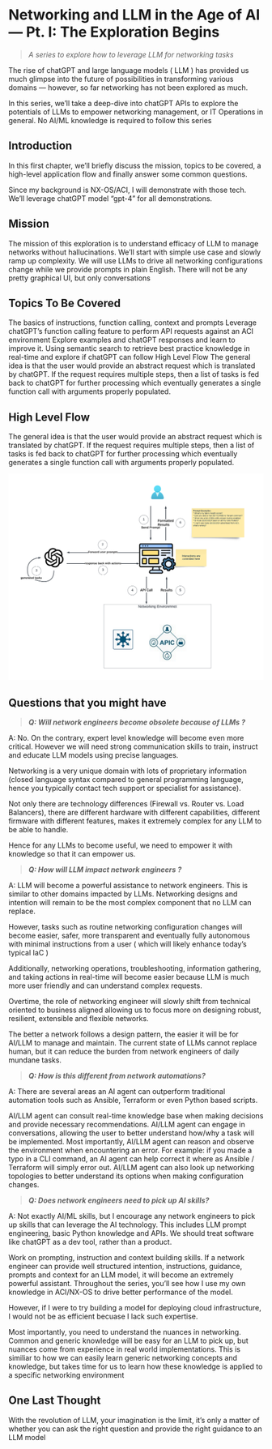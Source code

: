 # Networking and LLM in the Age of AI — Pt. I: The Exploration Begins
> *A series to explore how to leverage LLM for networking tasks*

The rise of chatGPT and large language models ( LLM ) has provided us much glimpse into the future of possibilities in transforming various domains — however, so far networking has not been explored as much.

In this series, we’ll take a deep-dive into chatGPT APIs to explore the potentials of LLMs to empower networking management, or IT Operations in general. No AI/ML knowledge is required to follow this series


## Introduction
In this first chapter, we’ll briefly discuss the mission, topics to be covered, a high-level application flow and finally answer some common questions.

Since my background is NX-OS/ACI, I will demonstrate with those tech. We’ll leverage chatGPT model “gpt-4” for all demonstrations.

## Mission
The mission of this exploration is to understand efficacy of LLM to manage networks without hallucinations. We’ll start with simple use case and slowly ramp up complexity. We will use LLMs to drive all networking configurations change while we provide prompts in plain English. There will not be any pretty graphical UI, but only conversations

## Topics To Be Covered
The basics of instructions, function calling, context and prompts
Leverage chatGPT’s function calling feature to perform API requests against an ACI environment
Explore examples and chatGPT responses and learn to improve it.
Using semantic search to retrieve best practice knowledge in real-time and explore if chatGPT can follow
High Level Flow
The general idea is that the user would provide an abstract request which is translated by chatGPT. If the request requires multiple steps, then a list of tasks is fed back to chatGPT for further processing which eventually generates a single function call with arguments properly populated.

## High Level Flow
The general idea is that the user would provide an abstract request which is translated by chatGPT. If the request requires multiple steps, then a list of tasks is fed back to chatGPT for further processing which eventually generates a single function call with arguments properly populated. 

![high_level_flow](_images/high_level_flow.png)

## Questions that you might have
> ***Q: Will network engineers become obsolete because of LLMs ?***

A: No. On the contrary, expert level knowledge will become even more critical. However we will need strong communication skills to train, instruct and educate LLM models using precise languages.

Networking is a very unique domain with lots of proprietary information (closed language syntax compared to general programming language, hence you typically contact tech support or specialist for assistance).

Not only there are technology differences (Firewall vs. Router vs. Load Balancers), there are different hardware with different capabilities, different firmware with different features, makes it extremely complex for any LLM to be able to handle.

Hence for any LLMs to become useful, we need to empower it with knowledge so that it can empower us.

> ***Q: How will LLM impact network engineers ?***

A: LLM will become a powerful assistance to network engineers. This is similar to other domains impacted by LLMs. Networking designs and intention will remain to be the most complex component that no LLM can replace.

However, tasks such as routine networking configuration changes will become easier, safer, more transparent and eventually fully autonomous with minimal instructions from a user ( which will likely enhance today’s typical IaC )

Additionally, networking operations, troubleshooting, information gathering, and taking actions in real-time will become easier because LLM is much more user friendly and can understand complex requests.

Overtime, the role of networking engineer will slowly shift from technical oriented to business aligned allowing us to focus more on designing robust, resilient, extensible and flexible networks.

The better a network follows a design pattern, the easier it will be for AI/LLM to manage and maintain. The current state of LLMs cannot replace human, but it can reduce the burden from network engineers of daily mundane tasks.

> ***Q: How is this different from network automations?***

A: There are several areas an AI agent can outperform traditional automation tools such as Ansible, Terraform or even Python based scripts.

AI/LLM agent can consult real-time knowledge base when making decisions and provide necessary recommendations.
AI/LLM agent can engage in conversations, allowing the user to better understand how/why a task will be implemented.
Most importantly, AI/LLM agent can reason and observe the environment when encountering an error. For example: if you made a typo in a CLI command, an AI agent can help correct it where as Ansible / Terraform will simply error out.
AI/LLM agent can also look up networking topologies to better understand its options when making configuration changes.

> ***Q: Does network engineers need to pick up AI skills?***

A: Not exactly AI/ML skills, but I encourage any network engineers to pick up skills that can leverage the AI technology. This includes LLM prompt engineering, basic Python knowledge and APIs. We should treat software like chatGPT as a dev tool, rather than a product.

Work on prompting, instruction and context building skills. If a network engineer can provide well structured intention, instructions, guidance, prompts and context for an LLM model, it will become an extremely powerful assistant. Throughout the series, you’ll see how I use my own knowledge in ACI/NX-OS to drive better performance of the model.

However, if I were to try building a model for deploying cloud infrastructure, I would not be as efficient becuase I lack such expertise. 

Most importantly, you need to understand the nuances in networking. Common and generic knowledge will be easy for an LLM to pick up, but nuances come from experience in real world implementations. This is similiar to how we can easily learn generic networking concepts and knowledge, but takes time for us to learn how these knowledge is applied to a specific networking environment

## One Last Thought

With the revolution of LLM, your imagination is the limit, it’s only a matter of whether you can ask the right question and provide the right guidance to an LLM model